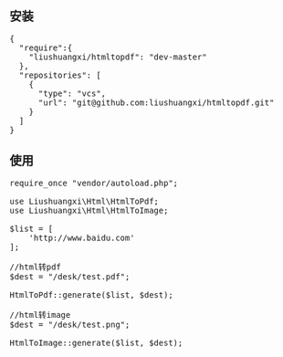 ## 安装
<pre>
{
  "require":{
    "liushuangxi/htmltopdf": "dev-master"
  },
  "repositories": [
    {
      "type": "vcs",
      "url": "git@github.com:liushuangxi/htmltopdf.git"
    }
  ]
}
</pre>

## 使用
<pre>
require_once "vendor/autoload.php";

use Liushuangxi\Html\HtmlToPdf;
use Liushuangxi\Html\HtmlToImage;

$list = [
    'http://www.baidu.com'
];

//html转pdf
$dest = "/desk/test.pdf";

HtmlToPdf::generate($list, $dest);

//html转image
$dest = "/desk/test.png";

HtmlToImage::generate($list, $dest);
</pre>